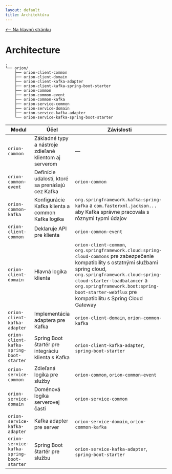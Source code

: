 ```yaml
---
layout: default
title: Architektúra
---
```


[<-- Na hlavnú stránku](index.md)

# Architecture
```
.
└── orion/
    ├── orion-client-common
    ├── orion-client-domain
    ├── orion-client-kafka-adapter
    ├── orion-client-kafka-spring-boot-starter
    ├── orion-common
    ├── orion-common-event
    ├── orion-common-kafka
    ├── orion-service-common
    ├── orion-service-domain
    ├── orion-service-kafka-adapter
    └── orion-service-kafka-spring-boot-starter
```

| Modul                                     | Účel                                                   | Závislosti                                                                                                                                                                                                                                                                                                |
| ----------------------------------------- | ------------------------------------------------------ |-----------------------------------------------------------------------------------------------------------------------------------------------------------------------------------------------------------------------------------------------------------------------------------------------------------|
| `orion-common`                            | Základné typy a nástroje zdieľané klientom aj serverom | —                                                                                                                                                                                                                                                                                                         |
| `orion-common-event`                      | Definície udalostí, ktoré sa prenášajú cez Kafka       | `orion-common`                                                                                                                                                                                                                                                                                            |
| `orion-common-kafka`                      | Konfigurácie Kafka klienta a common Kafka logika       | `org.springframework.kafka:spring-kafka` a `com.fasterxml.jackson...` aby Kafka správne pracovala s rôznymi typmi údajov                                                                                                                                                                                  |
| `orion-client-common`                     | Deklaruje API pre klienta                | `orion-common-event`                                                                                                                                                                                                                                                                                      |
| `orion-client-domain`                     | Hlavná logika klienta                      | `orion-client-common`, `org.springframework.cloud:spring-cloud-commons` pre zabezpečenie kompatibility s ostatnými službami spring cloud, `org.springframework.cloud:spring-cloud-starter-loadbalancer` a `org.springframework.boot:spring-boot-starter-webflux` pre kompatibilitu s Spring Cloud Gateway |
| `orion-client-kafka-adapter`              | Implementácia adaptera pre Kafka                       | `orion-client-domain`, `orion-common-kafka`                                                                                                                                                                                                                                                               |
| `orion-client-kafka-spring-boot-starter`  | Spring Boot štartér pre integráciu klienta s Kafka     | `orion-client-kafka-adapter`, `spring-boot-starter`                                                                                                                                                                                                                                                       |
| `orion-service-common`                    | Zdieľaná logika pre služby                             | `orion-common`, `orion-common-event`                                                                                                                                                                                                                                                                      |
| `orion-service-domain`                    | Doménová logika serverovej časti                       | `orion-service-common`                                                                                                                                                                                                                                                                                    |
| `orion-service-kafka-adapter`             | Kafka adapter pre server                               | `orion-service-domain`, `orion-common-kafka`                                                                                                                                                                                                                                                              |
| `orion-service-kafka-spring-boot-starter` | Spring Boot štartér pre službu                         | `orion-service-kafka-adapter`, `spring-boot-starter`                                                                                                                                                                                                                                                      |
